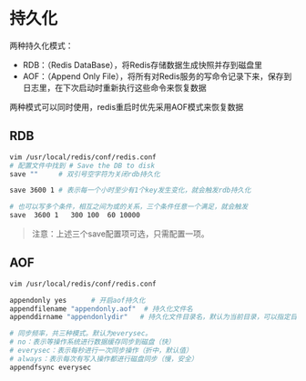 # 持久化
两种持久化模式：
- RDB：（Redis DataBase），将Redis存储数据生成快照并存到磁盘里
- AOF：（Append Only File），将所有对Redis服务的写命令记录下来，保存到日志里，在下次启动时重新执行这些命令来恢复数据

两种模式可以同时使用，redis重启时优先采用AOF模式来恢复数据

## RDB
```bash
vim /usr/local/redis/conf/redis.conf
# 配置文件中找到 # Save the DB to disk
save ""     # 双引号空字符为关闭rdb持久化

save 3600 1 # 表示每一个小时至少有1个key发生变化，就会触发rdb持久化

# 也可以写多个条件，相互之间为或的关系，三个条件任意一个满足，就会触发
save  3600 1   300 100  60 10000
```
> 注意：上述三个save配置项可选，只需配置一项。

## AOF
```bash
vim /usr/local/redis/conf/redis.conf

appendonly yes      # 开启aof持久化
appendfilename "appendonly.aof"  # 持久化文件名
appenddirname "appendonlydir"   # 持久化文件目录名，默认为当前目录，可以指定目录，但需要提前创建好目录，否则启动报错。

# 同步频率，共三种模式。默认为everysec。
# no：表示等操作系统进行数据缓存同步到磁盘（快）
# everysec：表示每秒进行一次同步操作（折中，默认值）
# always：表示每次有写入操作都进行磁盘同步（慢，安全）
appendfsync everysec
```